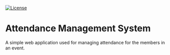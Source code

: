 [![License](https://img.shields.io/badge/License-Apache%202.0-blue.svg)](https://opensource.org/licenses/Apache-2.0)

# Attendance Management System
A simple web application used for managing attendance for the members in an event.


